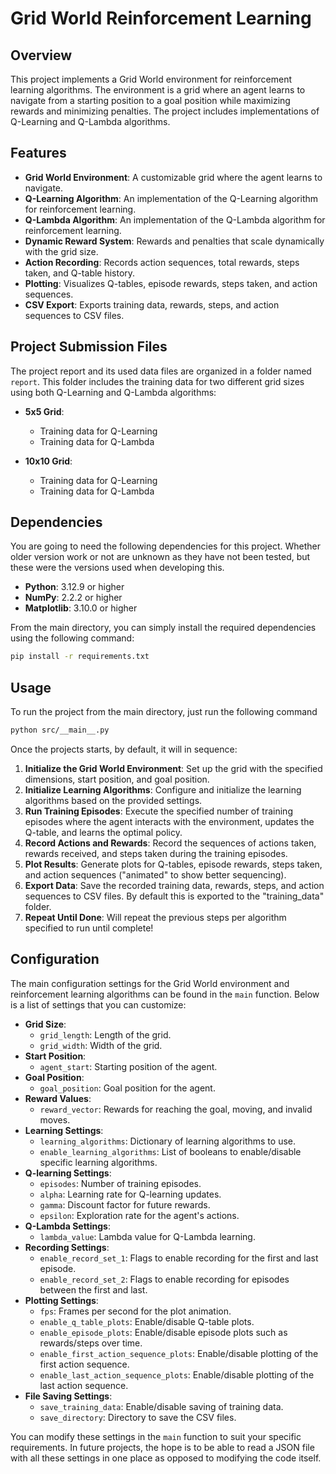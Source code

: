 # Grid World Reinforcement Learning

## Overview
This project implements a Grid World environment for reinforcement learning algorithms. The environment is a grid where an agent learns to navigate from a starting position to a goal position while maximizing rewards and minimizing penalties. The project includes implementations of Q-Learning and Q-Lambda algorithms.

## Features
- **Grid World Environment**: A customizable grid where the agent learns to navigate.
- **Q-Learning Algorithm**: An implementation of the Q-Learning algorithm for reinforcement learning.
- **Q-Lambda Algorithm**: An implementation of the Q-Lambda algorithm for reinforcement learning.
- **Dynamic Reward System**: Rewards and penalties that scale dynamically with the grid size.
- **Action Recording**: Records action sequences, total rewards, steps taken, and Q-table history.
- **Plotting**: Visualizes Q-tables, episode rewards, steps taken, and action sequences.
- **CSV Export**: Exports training data, rewards, steps, and action sequences to CSV files.

## Project Submission Files
The project report and its used data files are organized in a folder named `report`. This folder includes the training data for two different grid sizes using both Q-Learning and Q-Lambda algorithms:

- **5x5 Grid**:
    - Training data for Q-Learning
    - Training data for Q-Lambda

- **10x10 Grid**:
    - Training data for Q-Learning
    - Training data for Q-Lambda

## Dependencies
You are going to need the following dependencies for this project. Whether older version work or not are unknown as they have not been tested, but these were the versions used when developing this.
- **Python**: 3.12.9 or higher
- **NumPy**: 2.2.2 or higher
- **Matplotlib**: 3.10.0 or higher

From the main directory, you can simply install the required dependencies using the following command:
```bash
pip install -r requirements.txt
```

## Usage
To run the project from the main directory, just run the following command
```bash
python src/__main__.py
```
Once the projects starts, by default, it will in sequence:
1. **Initialize the Grid World Environment**: Set up the grid with the specified dimensions, start position, and goal position.
2. **Initialize Learning Algorithms**: Configure and initialize the learning algorithms based on the provided settings.
3. **Run Training Episodes**: Execute the specified number of training episodes where the agent interacts with the environment, updates the Q-table, and learns the optimal policy.
4. **Record Actions and Rewards**: Record the sequences of actions taken, rewards received, and steps taken during the training episodes.
5. **Plot Results**: Generate plots for Q-tables, episode rewards, steps taken, and action sequences ("animated" to show better sequencing).
6. **Export Data**: Save the recorded training data, rewards, steps, and action sequences to CSV files. By default this is exported to the "training_data" folder.
7. **Repeat Until Done**: Will repeat the previous steps per algorithm specified to run until complete! 

## Configuration
The main configuration settings for the Grid World environment and reinforcement learning algorithms can be found in the `main` function. Below is a list of settings that you can customize:

- **Grid Size**:
  - `grid_length`: Length of the grid.
  - `grid_width`: Width of the grid.
- **Start Position**:
  - `agent_start`: Starting position of the agent.
- **Goal Position**:
  - `goal_position`: Goal position for the agent.
- **Reward Values**:
  - `reward_vector`: Rewards for reaching the goal, moving, and invalid moves.
- **Learning Settings**:
  - `learning_algorithms`: Dictionary of learning algorithms to use.
  - `enable_learning_algorithms`: List of booleans to enable/disable specific learning algorithms.
- **Q-learning Settings**:
  - `episodes`: Number of training episodes.
  - `alpha`: Learning rate for Q-learning updates.
  - `gamma`: Discount factor for future rewards.
  - `epsilon`: Exploration rate for the agent's actions.
- **Q-Lambda Settings**:
  - `lambda_value`: Lambda value for Q-Lambda learning.
- **Recording Settings**:
  - `enable_record_set_1`: Flags to enable recording for the first and last episode.
  - `enable_record_set_2`: Flags to enable recording for episodes between the first and last.
- **Plotting Settings**:
  - `fps`: Frames per second for the plot animation.
  - `enable_q_table_plots`: Enable/disable Q-table plots.
  - `enable_episode_plots`: Enable/disable episode plots such as rewards/steps over time.
  - `enable_first_action_sequence_plots`: Enable/disable plotting of the first action sequence.
  - `enable_last_action_sequence_plots`: Enable/disable plotting of the last action sequence.
- **File Saving Settings**:
  - `save_training_data`: Enable/disable saving of training data.
  - `save_directory`: Directory to save the CSV files.

You can modify these settings in the `main` function to suit your specific requirements. In future projects, the hope is to be able to read a JSON file with all these settings in one place as opposed to modifying the code itself.